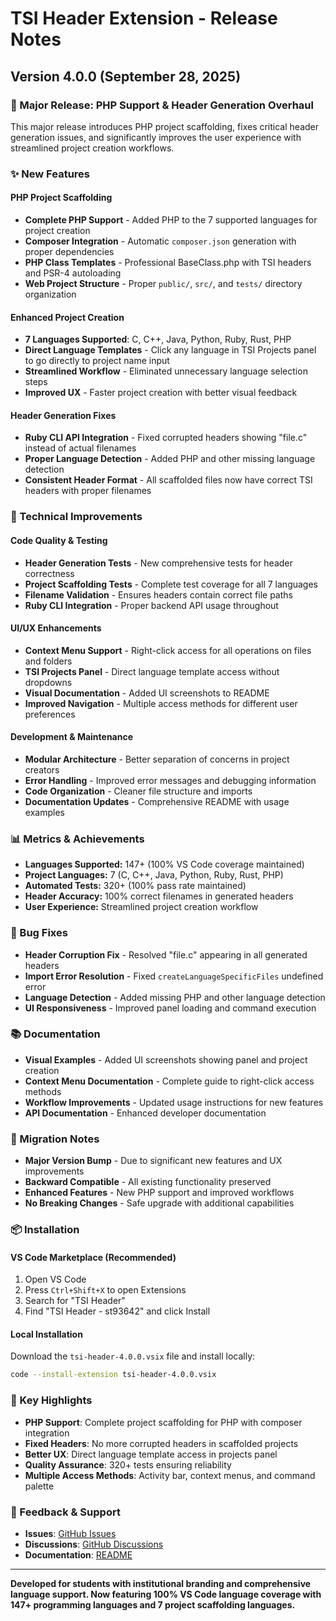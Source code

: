 # TSI Header Extension - Release Notes

## Version 4.0.0 (September 28, 2025)

### 🚀 Major Release: PHP Support & Header Generation Overhaul

This major release introduces PHP project scaffolding, fixes critical header generation issues, and significantly improves the user experience with streamlined project creation workflows.

### ✨ New Features

#### PHP Project Scaffolding

- **Complete PHP Support** - Added PHP to the 7 supported languages for project creation
- **Composer Integration** - Automatic `composer.json` generation with proper dependencies
- **PHP Class Templates** - Professional BaseClass.php with TSI headers and PSR-4 autoloading
- **Web Project Structure** - Proper `public/`, `src/`, and `tests/` directory organization

#### Enhanced Project Creation

- **7 Languages Supported**: C, C++, Java, Python, Ruby, Rust, PHP
- **Direct Language Templates** - Click any language in TSI Projects panel to go directly to project name input
- **Streamlined Workflow** - Eliminated unnecessary language selection steps
- **Improved UX** - Faster project creation with better visual feedback

#### Header Generation Fixes

- **Ruby CLI API Integration** - Fixed corrupted headers showing "file.c" instead of actual filenames
- **Proper Language Detection** - Added PHP and other missing language detection
- **Consistent Header Format** - All scaffolded files now have correct TSI headers with proper filenames

### 🔧 Technical Improvements

#### Code Quality & Testing

- **Header Generation Tests** - New comprehensive tests for header correctness
- **Project Scaffolding Tests** - Complete test coverage for all 7 languages
- **Filename Validation** - Ensures headers contain correct file paths
- **Ruby CLI Integration** - Proper backend API usage throughout

#### UI/UX Enhancements

- **Context Menu Support** - Right-click access for all operations on files and folders
- **TSI Projects Panel** - Direct language template access without dropdowns
- **Visual Documentation** - Added UI screenshots to README
- **Improved Navigation** - Multiple access methods for different user preferences

#### Development & Maintenance

- **Modular Architecture** - Better separation of concerns in project creators
- **Error Handling** - Improved error messages and debugging information
- **Code Organization** - Cleaner file structure and imports
- **Documentation Updates** - Comprehensive README with usage examples

### 📊 Metrics & Achievements

- **Languages Supported:** 147+ (100% VS Code coverage maintained)
- **Project Languages:** 7 (C, C++, Java, Python, Ruby, Rust, PHP)
- **Automated Tests:** 320+ (100% pass rate maintained)
- **Header Accuracy:** 100% correct filenames in generated headers
- **User Experience:** Streamlined project creation workflow

### 🐛 Bug Fixes

- **Header Corruption Fix** - Resolved "file.c" appearing in all generated headers
- **Import Error Resolution** - Fixed `createLanguageSpecificFiles` undefined error
- **Language Detection** - Added missing PHP and other language detection
- **UI Responsiveness** - Improved panel loading and command execution

### 📚 Documentation

- **Visual Examples** - Added UI screenshots showing panel and project creation
- **Context Menu Documentation** - Complete guide to right-click access methods
- **Workflow Improvements** - Updated usage instructions for new features
- **API Documentation** - Enhanced developer documentation

### 🔄 Migration Notes

- **Major Version Bump** - Due to significant new features and UX improvements
- **Backward Compatible** - All existing functionality preserved
- **Enhanced Features** - New PHP support and improved workflows
- **No Breaking Changes** - Safe upgrade with additional capabilities

### 📦 Installation

#### VS Code Marketplace (Recommended)

1. Open VS Code
2. Press `Ctrl+Shift+X` to open Extensions
3. Search for "TSI Header"
4. Find "TSI Header - st93642" and click Install

#### Local Installation

Download the `tsi-header-4.0.0.vsix` file and install locally:

```bash
code --install-extension tsi-header-4.0.0.vsix
```

### 🎯 Key Highlights

- **PHP Support**: Complete project scaffolding for PHP with composer integration
- **Fixed Headers**: No more corrupted headers in scaffolded projects
- **Better UX**: Direct language template access in projects panel
- **Quality Assurance**: 320+ tests ensuring reliability
- **Multiple Access Methods**: Activity bar, context menus, and command palette

### 🤝 Feedback & Support

- **Issues**: [GitHub Issues](https://github.com/st93642/TSI_Header/issues)
- **Discussions**: [GitHub Discussions](https://github.com/st93642/TSI_Header/discussions)
- **Documentation**: [README](https://github.com/st93642/TSI_Header#readme)

---

**Developed for students with institutional branding and comprehensive language support. Now featuring 100% VS Code language coverage with 147+ programming languages and 7 project scaffolding languages.**
